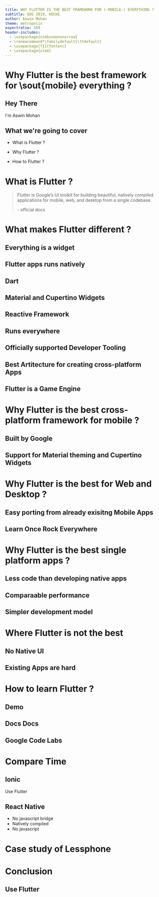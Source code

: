 ```yaml
---
title: WHY FLUTTER IS THE BEST FRAMEWORK FOR (-MOBILE-) EVERYTHING ?
subtitle: GDG 2019, KOCHI
author: Aswin Mohan
theme: metropolis
aspectratio: 169
header-includes:
  - \usepackage{nimbusmononarrow}
  - \renewcommand*\familydefault{\ttdefault}
  - \usepackage[T1]{fontenc}
  - \usepackage{ulem}
---
```


# Why Flutter is the best framework for \sout{mobile} everything ?

## Hey There
I'm Aswin Mohan

## What we're going to cover
* What is Flutter ?

* Why Flutter ? 
* How to Flutter ?


# What is Flutter ? 
> Flutter is Google’s UI toolkit for building beautiful, natively compiled applications for mobile, web, and desktop from a single codebase.
>
> \- official docs


# What makes Flutter different ?

## Everything is a widget
## Flutter apps runs natively
## Dart
## Material and Cupertino Widgets
## Reactive Framework
## Runs everywhere
## Officially supported Developer Tooling
## Best Artitecture for creating cross-platform Apps
## Flutter is a Game Engine


# Why Flutter is the best cross-platform framework for mobile ?

## Built by Google
## Support for Material theming and Cupertino Widgets

# Why Flutter is the best for Web and Desktop ?
## Easy porting from already exisitng Mobile Apps
## Learn Once Rock Everywhere
  
  
# Why Flutter is the best single platform apps ?
## Less code than developing native apps
## Comparaable performance
## Simpler development model
  
  
# Where Flutter is not the best
## No Native UI
## Existing Apps are hard
  
  
# How to learn Flutter ?
## Demo
## Docs Docs
## Google Code Labs
  

# Compare Time

## Ionic
Use Flutter

  
## React Native
* No javascript bridge
* Natively compiled
* No javascript

  
# Case study of Lessphone


# Conclusion
## Use Flutter
